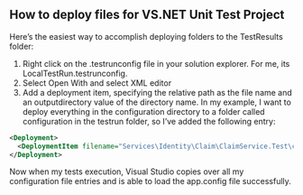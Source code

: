 How to deploy files for VS.NET Unit Test Project
---

Here’s the easiest way to accomplish deploying folders to the TestResults folder:

1.	Right click on the .testrunconfig file in your solution explorer.  For me, its LocalTestRun.testrunconfig.
2.	Select Open With and select XML editor
3.	Add a deployment item, specifying the relative path as the file name and an outputdirectory value of the directory name.  In my example, I want to deploy everything in the configuration directory to a folder called configuration in the testrun folder, so I’ve added the following entry:

```xml
<Deployment>
  <DeploymentItem filename="Services\Identity\Claim\ClaimService.Test\configuration\" outputDirectory="configuration\" ></DeploymentItem>
</Deployment>
```

Now when my tests execution, Visual Studio copies over all my configuration file entries and is able to load the app.config file successfully.